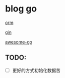 # blog go

[orm](https://github.com/go-gorm/gorm)

[gin](https://github.com/gin-gonic/gin)

[awesome-go](https://github.com/avelino/awesome-go)

## TODO:

- [ ] 更好的方式初始化数据苦